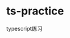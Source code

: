 <!--
 * @Name: 
 * @Author: smj
 * @Date: 2022-11-14 17:01:23
 * @LastEditors: smj
 * @LastEditTime: 2022-11-15 11:11:08
 * @FilePath: \ts-practice\README.md
-->
# ts-practice
typescript练习